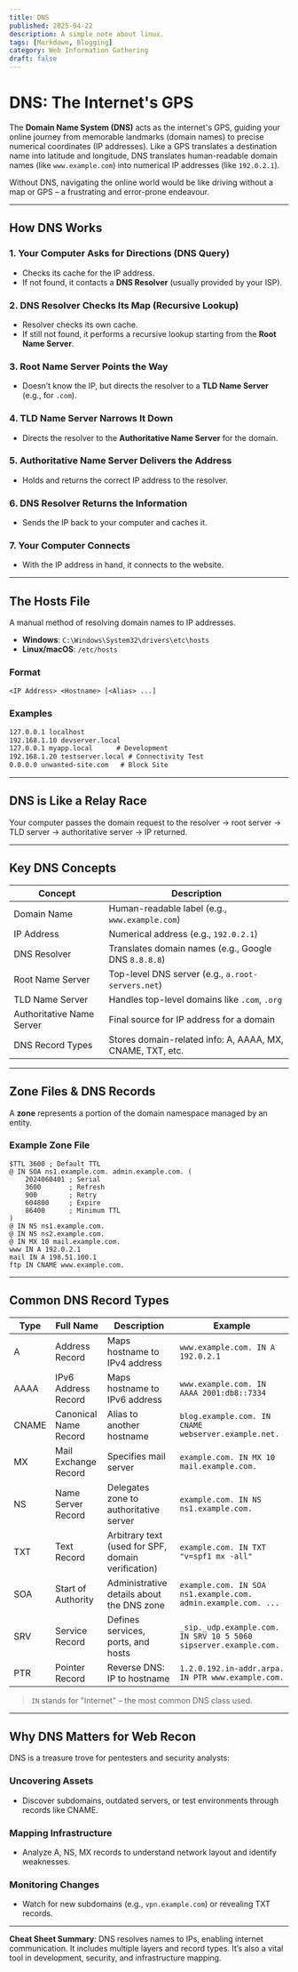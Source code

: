```yaml
---
title: DNS
published: 2025-04-22
description: A simple note about linux.
tags: [Markdown, Blogging]
category: Web Information Gathering
draft: false
---
```


# DNS: The Internet's GPS

The **Domain Name System (DNS)** acts as the internet's GPS, guiding your online journey from memorable landmarks (domain names) to precise numerical coordinates (IP addresses). Like a GPS translates a destination name into latitude and longitude, DNS translates human-readable domain names (like `www.example.com`) into numerical IP addresses (like `192.0.2.1`).

Without DNS, navigating the online world would be like driving without a map or GPS – a frustrating and error-prone endeavour.

---

## How DNS Works

### 1. Your Computer Asks for Directions (DNS Query)
- Checks its cache for the IP address.
- If not found, it contacts a **DNS Resolver** (usually provided by your ISP).

### 2. DNS Resolver Checks Its Map (Recursive Lookup)
- Resolver checks its own cache.
- If still not found, it performs a recursive lookup starting from the **Root Name Server**.

### 3. Root Name Server Points the Way
- Doesn’t know the IP, but directs the resolver to a **TLD Name Server** (e.g., for `.com`).

### 4. TLD Name Server Narrows It Down
- Directs the resolver to the **Authoritative Name Server** for the domain.

### 5. Authoritative Name Server Delivers the Address
- Holds and returns the correct IP address to the resolver.

### 6. DNS Resolver Returns the Information
- Sends the IP back to your computer and caches it.

### 7. Your Computer Connects
- With the IP address in hand, it connects to the website.

---

## The Hosts File

A manual method of resolving domain names to IP addresses.

- **Windows**: `C:\Windows\System32\drivers\etc\hosts`
- **Linux/macOS**: `/etc/hosts`

### Format
```txt
<IP Address> <Hostname> [<Alias> ...]
```

### Examples
```txt
127.0.0.1 localhost
192.168.1.10 devserver.local
127.0.0.1 myapp.local      # Development
192.168.1.20 testserver.local # Connectivity Test
0.0.0.0 unwanted-site.com   # Block Site
```

---

## DNS is Like a Relay Race

Your computer passes the domain request to the resolver → root server → TLD server → authoritative server → IP returned.

---

## Key DNS Concepts

| Concept                    | Description                                                                 |
|---------------------------|-----------------------------------------------------------------------------|
| Domain Name               | Human-readable label (e.g., `www.example.com`)                              |
| IP Address                | Numerical address (e.g., `192.0.2.1`)                                       |
| DNS Resolver              | Translates domain names (e.g., Google DNS `8.8.8.8`)                        |
| Root Name Server          | Top-level DNS server (e.g., `a.root-servers.net`)                           |
| TLD Name Server           | Handles top-level domains like `.com`, `.org`                               |
| Authoritative Name Server | Final source for IP address for a domain                                    |
| DNS Record Types          | Stores domain-related info: A, AAAA, MX, CNAME, TXT, etc.                   |

---

## Zone Files & DNS Records

A **zone** represents a portion of the domain namespace managed by an entity.

### Example Zone File
```zone
$TTL 3600 ; Default TTL
@ IN SOA ns1.example.com. admin.example.com. (
    2024060401 ; Serial
    3600       ; Refresh
    900        ; Retry
    604800     ; Expire
    86400      ; Minimum TTL
)
@ IN NS ns1.example.com.
@ IN NS ns2.example.com.
@ IN MX 10 mail.example.com.
www IN A 192.0.2.1
mail IN A 198.51.100.1
ftp IN CNAME www.example.com.
```

---

## Common DNS Record Types

| Type  | Full Name             | Description                                                             | Example |
|-------|------------------------|-------------------------------------------------------------------------|---------|
| A     | Address Record         | Maps hostname to IPv4 address                                           | `www.example.com. IN A 192.0.2.1` |
| AAAA  | IPv6 Address Record    | Maps hostname to IPv6 address                                           | `www.example.com. IN AAAA 2001:db8::7334` |
| CNAME | Canonical Name Record | Alias to another hostname                                               | `blog.example.com. IN CNAME webserver.example.net.` |
| MX    | Mail Exchange Record   | Specifies mail server                                                   | `example.com. IN MX 10 mail.example.com.` |
| NS    | Name Server Record     | Delegates zone to authoritative server                                  | `example.com. IN NS ns1.example.com.` |
| TXT   | Text Record            | Arbitrary text (used for SPF, domain verification)                      | `example.com. IN TXT "v=spf1 mx -all"` |
| SOA   | Start of Authority     | Administrative details about the DNS zone                               | `example.com. IN SOA ns1.example.com. admin.example.com. ...` |
| SRV   | Service Record         | Defines services, ports, and hosts                                      | `_sip._udp.example.com. IN SRV 10 5 5060 sipserver.example.com.` |
| PTR   | Pointer Record         | Reverse DNS: IP to hostname                                             | `1.2.0.192.in-addr.arpa. IN PTR www.example.com.` |

> `IN` stands for "Internet" – the most common DNS class used.

---

## Why DNS Matters for Web Recon

DNS is a treasure trove for pentesters and security analysts:

### Uncovering Assets
- Discover subdomains, outdated servers, or test environments through records like CNAME.

### Mapping Infrastructure
- Analyze A, NS, MX records to understand network layout and identify weaknesses.

### Monitoring Changes
- Watch for new subdomains (e.g., `vpn.example.com`) or revealing TXT records.

---

**Cheat Sheet Summary**: DNS resolves names to IPs, enabling internet communication. It includes multiple layers and record types. It’s also a vital tool in development, security, and infrastructure mapping.
